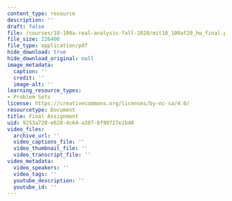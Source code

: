 ```yaml
---
content_type: resource
description: ''
draft: false
file: /courses/18-100a-real-analysis-fall-2020/mit18_100af20_hw_final.pdf
file_size: 226400
file_type: application/pdf
hide_download: true
hide_download_original: null
image_metadata:
  caption: ''
  credit: ''
  image-alt: ''
learning_resource_types:
- Problem Sets
license: https://creativecommons.org/licenses/by-nc-sa/4.0/
resourcetype: Document
title: Final Assignment
uid: 9253a720-e628-4c64-a387-6f99727e1b40
video_files:
  archive_url: ''
  video_captions_file: ''
  video_thumbnail_file: ''
  video_transcript_file: ''
video_metadata:
  video_speakers: ''
  video_tags: ''
  youtube_description: ''
  youtube_id: ''
---
```

